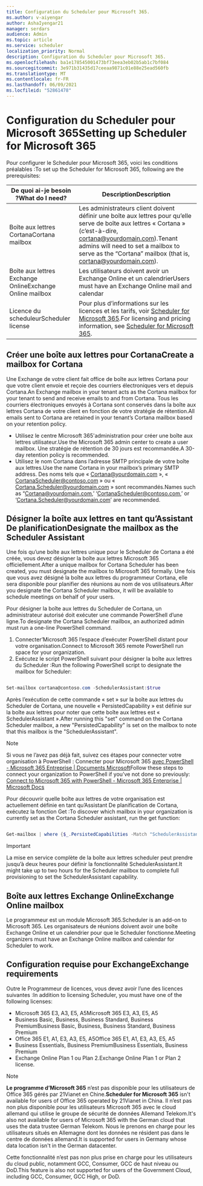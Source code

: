 ```yaml
---
title: Configuration du Scheduler pour Microsoft 365.
ms.author: v-aiyengar
author: AshaIyengar21
manager: serdars
audience: Admin
ms.topic: article
ms.service: scheduler
localization_priority: Normal
description: Configuration du Scheduler pour Microsoft 365.
ms.openlocfilehash: ba1e178545001473bf73eea3eb02b5ab1c7bf084
ms.sourcegitcommit: 3e971b31435d17ceeaa9871c01e88e25ead560fb
ms.translationtype: MT
ms.contentlocale: fr-FR
ms.lasthandoff: 06/09/2021
ms.locfileid: "52861478"
---
```

# <a name="setting-up-scheduler-for-microsoft-365"></a><span data-ttu-id="5cdbc-103">Configuration du Scheduler pour Microsoft 365</span><span class="sxs-lookup"><span data-stu-id="5cdbc-103">Setting up Scheduler for Microsoft 365</span></span>

<span data-ttu-id="5cdbc-104">Pour configurer le Scheduler pour Microsoft 365, voici les conditions préalables :</span><span class="sxs-lookup"><span data-stu-id="5cdbc-104">To set up the Scheduler for Microsoft 365, following are the prerequisites:</span></span>

|<span data-ttu-id="5cdbc-105">**De quoi ai-je besoin ?**</span><span class="sxs-lookup"><span data-stu-id="5cdbc-105">**What do I need?**</span></span> |<span data-ttu-id="5cdbc-106">**Description**</span><span class="sxs-lookup"><span data-stu-id="5cdbc-106">**Description**</span></span> |
|-------------------|-------------|
|<span data-ttu-id="5cdbc-107">Boîte aux lettres Cortana</span><span class="sxs-lookup"><span data-stu-id="5cdbc-107">Cortana mailbox</span></span> |<span data-ttu-id="5cdbc-108">Les administrateurs client doivent définir une boîte aux lettres pour qu’elle serve de boîte aux lettres « Cortana » (c’est-à-dire, cortana@yourdomain.com).</span><span class="sxs-lookup"><span data-stu-id="5cdbc-108">Tenant admins will need to set a mailbox to serve as the “Cortana” mailbox (that is, cortana@yourdomain.com).</span></span>         |
|<span data-ttu-id="5cdbc-109">Boîte aux lettres Exchange Online</span><span class="sxs-lookup"><span data-stu-id="5cdbc-109">Exchange Online mailbox</span></span> |<span data-ttu-id="5cdbc-110">Les utilisateurs doivent avoir un Exchange Online et un calendrier</span><span class="sxs-lookup"><span data-stu-id="5cdbc-110">Users must have an Exchange Online mail and calendar</span></span>         |
|<span data-ttu-id="5cdbc-111">Licence du scheduleur</span><span class="sxs-lookup"><span data-stu-id="5cdbc-111">Scheduler license</span></span> |<span data-ttu-id="5cdbc-112">Pour plus d’informations sur les licences et les tarifs, voir [Scheduler for Microsoft 365](https://www.microsoft.com/microsoft-365/meeting-scheduler-pricing).</span><span class="sxs-lookup"><span data-stu-id="5cdbc-112">For licensing and pricing information, see [Scheduler for Microsoft 365](https://www.microsoft.com/microsoft-365/meeting-scheduler-pricing).</span></span>        |

## <a name="create-a-mailbox-for-cortana"></a><span data-ttu-id="5cdbc-113">Créer une boîte aux lettres pour Cortana</span><span class="sxs-lookup"><span data-stu-id="5cdbc-113">Create a mailbox for Cortana</span></span>
<span data-ttu-id="5cdbc-114">Une Exchange de votre client fait office de boîte aux lettres Cortana pour que votre client envoie et reçoie des courriers électroniques vers et depuis Cortana.</span><span class="sxs-lookup"><span data-stu-id="5cdbc-114">An Exchange mailbox in your tenant acts as the Cortana mailbox for your tenant to send and receive emails to and from Cortana.</span></span> <span data-ttu-id="5cdbc-115">Tous les courriers électroniques envoyés à Cortana sont conservés dans la boîte aux lettres Cortana de votre client en fonction de votre stratégie de rétention.</span><span class="sxs-lookup"><span data-stu-id="5cdbc-115">All emails sent to Cortana are retained in your tenant’s Cortana mailbox based on your retention policy.</span></span>

- <span data-ttu-id="5cdbc-116">Utilisez le centre Microsoft 365'administration pour créer une boîte aux lettres utilisateur.</span><span class="sxs-lookup"><span data-stu-id="5cdbc-116">Use the Microsoft 365 admin center to create a user mailbox.</span></span> <span data-ttu-id="5cdbc-117">Une stratégie de rétention de 30 jours est recommandée.</span><span class="sxs-lookup"><span data-stu-id="5cdbc-117">A 30-day retention policy is recommended.</span></span> 
- <span data-ttu-id="5cdbc-118">Utilisez le nom Cortana dans l’adresse SMTP principale de votre boîte aux lettres.</span><span class="sxs-lookup"><span data-stu-id="5cdbc-118">Use the name Cortana in your mailbox’s primary SMTP address.</span></span> <span data-ttu-id="5cdbc-119">Des noms tels que « Cortana@yourdomain.com », « CortanaScheduler@contoso.com » ou « Cortana.Scheduler@yourdomain.com » sont recommandés.</span><span class="sxs-lookup"><span data-stu-id="5cdbc-119">Names such as “Cortana@yourdomain.com,’ ‘CortanaScheduler@contoso.com,’ or ‘Cortana.Scheduler@yourdomain.com’ are recommended.</span></span>

## <a name="designate-the-mailbox-as-the-scheduler-assistant"></a><span data-ttu-id="5cdbc-120">Désigner la boîte aux lettres en tant qu’Assistant De planification</span><span class="sxs-lookup"><span data-stu-id="5cdbc-120">Designate the mailbox as the Scheduler Assistant</span></span>

<span data-ttu-id="5cdbc-121">Une fois qu’une boîte aux lettres unique pour le Scheduler de Cortana a été créée, vous devez désigner la boîte aux lettres Microsoft 365 officiellement.</span><span class="sxs-lookup"><span data-stu-id="5cdbc-121">After a unique mailbox for Cortana Scheduler has been created, you must designate the mailbox to Microsoft 365 formally.</span></span> <span data-ttu-id="5cdbc-122">Une fois que vous avez désigné la boîte aux lettres du programmeur Cortana, elle sera disponible pour planifier des réunions au nom de vos utilisateurs.</span><span class="sxs-lookup"><span data-stu-id="5cdbc-122">After you designate the Cortana Scheduler mailbox, it will be available to schedule meetings on behalf of your users.</span></span>

<span data-ttu-id="5cdbc-123">Pour désigner la boîte aux lettres du Scheduler de Cortana, un administrateur autorisé doit exécuter une commande PowerShell d’une ligne.</span><span class="sxs-lookup"><span data-stu-id="5cdbc-123">To designate the Cortana Scheduler mailbox, an authorized admin must run a one-line PowerShell command.</span></span> 

1. <span data-ttu-id="5cdbc-124">Connecter’Microsoft 365 l’espace d’exécuter PowerShell distant pour votre organisation.</span><span class="sxs-lookup"><span data-stu-id="5cdbc-124">Connect to Microsoft 365 remote PowerShell run space for your organization.</span></span>
2. <span data-ttu-id="5cdbc-125">Exécutez le script PowerShell suivant pour désigner la boîte aux lettres du Scheduler :</span><span class="sxs-lookup"><span data-stu-id="5cdbc-125">Run the following PowerShell script to designate the mailbox for Scheduler:</span></span>

```powershell

Set-mailbox cortana@contoso.com -SchedulerAssistant:$true

```

<span data-ttu-id="5cdbc-126">Après l’exécution de cette commande « set » sur la boîte aux lettres du Scheduler de Cortana, une nouvelle « PersistedCapability » est définie sur la boîte aux lettres pour noter que cette boîte aux lettres est « SchedulerAssistant ».</span><span class="sxs-lookup"><span data-stu-id="5cdbc-126">After running this "set" command on the Cortana Scheduler mailbox, a new "PersistedCapability" is set on the mailbox to note that this mailbox is the "SchedulerAssistant".</span></span>

> [!NOTE]
> <span data-ttu-id="5cdbc-127">Si vous ne l’avez pas déjà fait, suivez ces étapes pour connecter votre organisation à PowerShell : Connecter pour Microsoft 365 [avec PowerShell - Microsoft 365 Entreprise | Documents Microsoft](../enterprise/connect-to-microsoft-365-powershell.md)</span><span class="sxs-lookup"><span data-stu-id="5cdbc-127">Follow these steps to connect your organization to PowerShell if you’ve not done so previously: [Connect to Microsoft 365 with PowerShell - Microsoft 365 Enterprise | Microsoft Docs](../enterprise/connect-to-microsoft-365-powershell.md)</span></span>

<span data-ttu-id="5cdbc-128">Pour découvrir quelle boîte aux lettres de votre organisation est actuellement définie en tant qu’Assistant De planification de Cortana, exécutez la fonction Get :</span><span class="sxs-lookup"><span data-stu-id="5cdbc-128">To discover which mailbox in your organization is currently set as the Cortana Scheduler assistant, run the get function:</span></span>
 
```powershell

Get-mailbox | where {$_.PersistedCapabilities -Match "SchedulerAssistant"}

```

> [!IMPORTANT]
> <span data-ttu-id="5cdbc-129">La mise en service complète de la boîte aux lettres scheduler peut prendre jusqu’à deux heures pour définir la fonctionnalité SchedulerAssistant.</span><span class="sxs-lookup"><span data-stu-id="5cdbc-129">It might take up to two hours for the Scheduler mailbox to complete full provisioning to set the SchedulerAssistant capability.</span></span>

## <a name="exchange-online-mailbox"></a><span data-ttu-id="5cdbc-130">Boîte aux lettres Exchange Online</span><span class="sxs-lookup"><span data-stu-id="5cdbc-130">Exchange Online mailbox</span></span>
<span data-ttu-id="5cdbc-131">Le programmeur est un module Microsoft 365.</span><span class="sxs-lookup"><span data-stu-id="5cdbc-131">Scheduler is an add-on to Microsoft 365.</span></span> <span data-ttu-id="5cdbc-132">Les organisateurs de réunions doivent avoir une boîte Exchange Online et un calendrier pour que le Scheduler fonctionne.</span><span class="sxs-lookup"><span data-stu-id="5cdbc-132">Meeting organizers must have an Exchange Online mailbox and calendar for Scheduler to work.</span></span>

## <a name="exchange-requirements"></a><span data-ttu-id="5cdbc-133">Configuration requise pour Exchange</span><span class="sxs-lookup"><span data-stu-id="5cdbc-133">Exchange requirements</span></span>

<span data-ttu-id="5cdbc-134">Outre le Programmeur de licences, vous devez avoir l’une des licences suivantes :</span><span class="sxs-lookup"><span data-stu-id="5cdbc-134">In addition to licensing Scheduler, you must have one of the following licenses:</span></span>

- <span data-ttu-id="5cdbc-135">Microsoft 365 E3, A3, E5, A5</span><span class="sxs-lookup"><span data-stu-id="5cdbc-135">Microsoft 365 E3, A3, E5, A5</span></span>
- <span data-ttu-id="5cdbc-136">Business Basic, Business, Business Standard, Business Premium</span><span class="sxs-lookup"><span data-stu-id="5cdbc-136">Business Basic, Business, Business Standard, Business Premium</span></span>
- <span data-ttu-id="5cdbc-137">Office 365 E1, A1, E3, A3, E5, A5</span><span class="sxs-lookup"><span data-stu-id="5cdbc-137">Office 365 E1, A1, E3, A3, E5, A5</span></span>
- <span data-ttu-id="5cdbc-138">Business Essentials, Business Premium</span><span class="sxs-lookup"><span data-stu-id="5cdbc-138">Business Essentials, Business Premium</span></span>
- <span data-ttu-id="5cdbc-139">Exchange Online Plan 1 ou Plan 2.</span><span class="sxs-lookup"><span data-stu-id="5cdbc-139">Exchange Online Plan 1 or Plan 2 license.</span></span> 

> [!Note]
> <span data-ttu-id="5cdbc-140">**Le programme d’Microsoft 365** n’est pas disponible pour les utilisateurs de Office 365 gérés par 21Vianet en Chine.</span><span class="sxs-lookup"><span data-stu-id="5cdbc-140">**Scheduler for Microsoft 365** isn't available for users of Office 365 operated by 21Vianet in China.</span></span> <span data-ttu-id="5cdbc-141">Il n’est pas non plus disponible pour les utilisateurs Microsoft 365 avec le cloud allemand qui utilise le groupe de sécurité de données Allemand Telekom.</span><span class="sxs-lookup"><span data-stu-id="5cdbc-141">It's also not available for users of Microsoft 365 with the German cloud that uses the data trustee German Telekom.</span></span> <span data-ttu-id="5cdbc-142">Nous le prenons en charge pour les utilisateurs situés en Allemagne dont les données ne résident pas dans le centre de données allemand.</span><span class="sxs-lookup"><span data-stu-id="5cdbc-142">It is supported for users in Germany whose data location isn't in the German datacenter.</span></span>
>
><span data-ttu-id="5cdbc-143">Cette fonctionnalité n’est pas non plus prise en charge pour les utilisateurs du cloud public, notamment GCC, Consumer, GCC de haut niveau ou DoD.</span><span class="sxs-lookup"><span data-stu-id="5cdbc-143">This feature is also not supported for users of the Government Cloud, including GCC, Consumer, GCC High, or DoD.</span></span>

